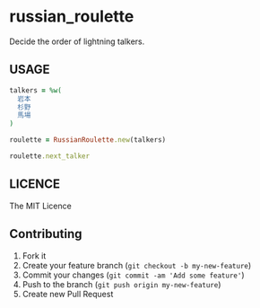# russian_roulette

Decide the order of lightning talkers.

## USAGE

```ruby
talkers = %w(
  岩本
  杉野
  馬場
)

roulette = RussianRoulette.new(talkers)

roulette.next_talker
```

## LICENCE

The MIT Licence

## Contributing

1. Fork it
2. Create your feature branch (`git checkout -b my-new-feature`)
3. Commit your changes (`git commit -am 'Add some feature'`)
4. Push to the branch (`git push origin my-new-feature`)
5. Create new Pull Request

